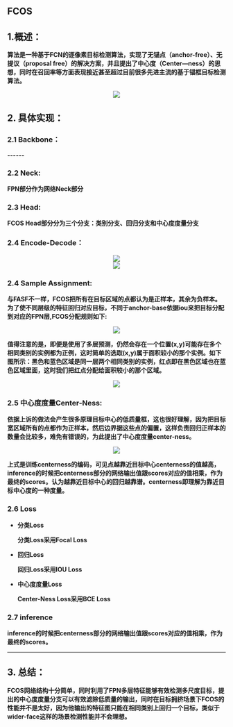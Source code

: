## FCOS

## 1.概述：

**算法是一种基于FCN的逐像素目标检测算法，实现了无锚点（anchor-free）、无提议（proposal free）的解决方案，并且提出了中心度（Center—ness）的思想，同时在召回率等方面表现接近甚至超过目前很多先进主流的基于锚框目标检测算法。**

<div align=center>
<img src="https://pic4.zhimg.com/v2-bbec7cf563fc6c0bb981bef30bb9ca17_r.jpg"/>
</div>


## 2. 具体实现：

### 2.1 Backbone：

**------**

### 2.2 Neck:

**FPN部分作为网络Neck部分**

### 2.3 Head:

**FCOS Head部分分为三个分支：类别分支、回归分支和中心度度量分支**

### 2.4 Encode-Decode：

<div align=center>
<img src="https://note.youdao.com/yws/api/personal/file/WEB37368b773136626d851fe377a7a0fdea?method=download&shareKey=91d192527d4aaba17d381c20dce8240b"/>
</div>
<div align=center>
<img src="https://note.youdao.com/yws/api/personal/file/WEB61d63937debeed53a80f5711b73dce02?method=download&shareKey=7951a04560e9664796d7b71af84c19c1"/>
</div>

### 2.4 Sample Assignment:

**与FASF不一样，FCOS把所有在目标区域的点都认为是正样本，其余为负样本。为了使不同层级的特征回归对应目标，不同于anchor-base依据iou来把目标分配到对应的FPN层,FCOS分配规则如下:**

<div align=center>
<img src="https://note.youdao.com/yws/api/personal/file/WEB2da9d4a1794bc9812ef2e64f96978fb5?method=download&shareKey=77cf9687cdd98994215a73817ed84ddb"/>
</div>

**值得注意的是，即便是使用了多层预测，仍然会存在一个位置(x,y)可能存在多个相同类别的实例都为正例，这时简单的选取(x,y)属于面积较小的那个实例。如下图所示：黑色和蓝色区域是同一层两个相同类别的实例，红点即在黑色区域也在蓝色区域里面，这时我们把红点分配给面积较小的那个区域。**

<div align=center>
<img src="https://note.youdao.com/yws/api/personal/file/WEB51cdb5be43acbf341726528b6213d8c3?method=download&shareKey=78d6ac69cd670de0ef87acdec3e2ac25"/>
</div>

### 2.5 中心度度量Center-Ness:

**依据上诉的做法会产生很多原理目标中心的低质量框，这也很好理解，因为把目标宽区域所有的点都作为正样本，然后边界据这些点的偏置，这样负责回归正样本的数量会比较多，难免有错误的，为此提出了中心度度量center-ness。**
<div align=center>
<img src="https://note.youdao.com/yws/api/personal/file/WEB36261225e04ae558966ca60c1c5d69ca?method=download&shareKey=43c7b936f1b69b7434d84c6bb3656ae8"/>
</div>

**上式是训练centerness的编码，可见点越靠近目标中心centerness的值越高，inference的时候把centerness部分的网络输出值跟scores对应的值相乘，作为最终的scores。认为越靠近目标中心的回归越靠谱。centerness即理解为靠近目标中心度的一种度量。**

### 2.6 Loss

- **分类Loss**

  **分类Loss采用Focal Loss**

- **回归Loss**

  **回归Loss采用IOU Loss**

- **中心度度量Loss**

  **Center-Ness Loss采用BCE Loss**

### 2.7 inference

**inference的时候把centerness部分的网络输出值跟scores对应的值相乘，作为最终的scores。**

****


## 3. 总结：

**FCOS网络结构十分简单，同时利用了FPN多层特征能够有效检测多尺度目标，提出的中心度度量分支可以有效滤除低质量的输出，同时在目标拥挤场景下FCOS的性能并不是太好，因为他输出的特征图只能在相同类别上回归一个目标，类似于wider-face这样的场景检测性能并不会理想。**

